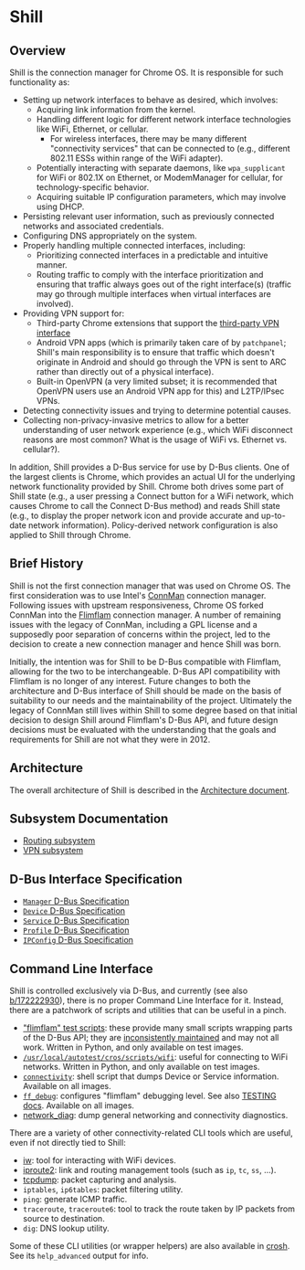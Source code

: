 # Shill

## Overview

Shill is the connection manager for Chrome OS. It is responsible for such
functionality as:
*   Setting up network interfaces to behave as desired, which involves:
    *   Acquiring link information from the kernel.
    *   Handling different logic for different network interface technologies
        like WiFi, Ethernet, or cellular.
        *   For wireless interfaces, there may be many different "connectivity
            services" that can be connected to (e.g., different 802.11 ESSs
            within range of the WiFi adapter).
    *   Potentially interacting with separate daemons, like `wpa_supplicant` for
        WiFi or 802.1X on Ethernet, or ModemManager for cellular, for
        technology-specific behavior.
    *   Acquiring suitable IP configuration parameters, which may involve using
        DHCP.
*   Persisting relevant user information, such as previously connected networks
    and associated credentials.
*   Configuring DNS appropriately on the system.
*   Properly handling multiple connected interfaces, including:
    *    Prioritizing connected interfaces in a predictable and intuitive
         manner.
    *    Routing traffic to comply with the interface prioritization and
         ensuring that traffic always goes out of the right interface(s)
         (traffic may go through multiple interfaces when virtual interfaces are
         involved).
*   Providing VPN support for:
    *    Third-party Chrome extensions that support the [third-party VPN
         interface](doc/thirdpartyvpn-api.txt)
    *    Android VPN apps (which is primarily taken care of by `patchpanel`;
         Shill's main responsibility is to ensure that traffic which doesn't
         originate in Android and should go through the VPN is sent to ARC
         rather than directly out of a physical interface).
    *    Built-in OpenVPN (a very limited subset; it is recommended that OpenVPN
         users use an Android VPN app for this) and L2TP/IPsec VPNs.
*   Detecting connectivity issues and trying to determine potential causes.
*   Collecting non-privacy-invasive metrics to allow for a better understanding
    of user network experience (e.g., which WiFi disconnect reasons are most
    common? What is the usage of WiFi vs. Ethernet vs. cellular?).

In addition, Shill provides a D-Bus service for use by D-Bus clients. One of the
largest clients is Chrome, which provides an actual UI for the underlying
network functionality provided by Shill. Chrome both drives some part of Shill
state (e.g., a user pressing a Connect button for a WiFi network, which causes
Chrome to call the Connect D-Bus method) and reads Shill state (e.g., to
display the proper network icon and provide accurate and up-to-date network
information). Policy-derived network configuration is also applied to Shill
through Chrome.

## Brief History

Shill is not the first connection manager that was used on Chrome OS. The first
consideration was to use Intel's [ConnMan] connection manager. Following issues
with upstream responsiveness, Chrome OS forked ConnMan into the [Flimflam]
connection manager. A number of remaining issues with the legacy of ConnMan,
including a GPL license and a supposedly poor separation of concerns within the
project, led to the decision to create a new connection manager and hence Shill
was born.

Initially, the intention was for Shill to be D-Bus compatible with Flimflam,
allowing for the two to be interchangeable. D-Bus API compatibility with
Flimflam is no longer of any interest. Future changes to both the architecture
and D-Bus interface of Shill should be made on the basis of suitability to our
needs and the maintainability of the project. Ultimately the legacy of ConnMan
still lives within Shill to some degree based on that initial decision to design
Shill around Flimflam's D-Bus API, and future design decisions must be evaluated
with the understanding that the goals and requirements for Shill are not what
they were in 2012.

## Architecture

The overall architecture of Shill is described in the [Architecture
document](doc/architecture.md).

## Subsystem Documentation

*   [Routing subsystem](doc/routing.md)
*   [VPN subsystem](doc/vpn.md)

## D-Bus Interface Specification

*   [`Manager` D-Bus Specification](doc/manager-api.txt)
*   [`Device` D-Bus Specification](doc/device-api.txt)
*   [`Service` D-Bus Specification](doc/service-api.txt)
*   [`Profile` D-Bus Specification](doc/profile-api.txt)
*   [`IPConfig` D-Bus Specification](doc/ipconfig-api.txt)

## Command Line Interface

Shill is controlled exclusively via D-Bus, and currently (see also
[b/172222930](https://issuetracker.google.com/172222930)), there is no proper
Command Line Interface for it. Instead, there are a patchwork of scripts and
utilities that can be useful in a pinch.

*   ["flimflam" test scripts](test-scripts/): these provide many small scripts
    wrapping parts of the D-Bus API; they are [inconsistently
    maintained](https://issuetracker.google.com/172228096) and may not all
    work. Written in Python, and only available on test images.
*   [`/usr/local/autotest/cros/scripts/wifi`](https://chromium.googlesource.com/chromiumos/third_party/autotest/+/HEAD/client/cros/scripts/wifi):
    useful for connecting to WiFi networks. Written in Python, and only available on test images.
*   [`connectivity`](../modem-utilities/connectivity): shell script that dumps
    Device or Service information. Available on all images.
*   [`ff_debug`](bin/ff_debug): configures "flimflam" debugging level. See also
    [TESTING docs](TESTING.md#verbose-messages). Available on all images.
*   [network_diag](../crosh/network_diag): dump general networking and
    connectivity diagnostics.

There are a variety of other connectivity-related CLI tools which are useful,
even if not directly tied to Shill:

*   [iw](https://wireless.wiki.kernel.org/en/users/documentation/iw): tool for
    interacting with WiFi devices.
*   [iproute2](https://wiki.linuxfoundation.org/networking/iproute2): link and
    routing management tools (such as `ip`, `tc`, `ss`, ...).
*   [tcpdump](https://www.tcpdump.org/): packet capturing and analysis.
*   `iptables`, `ip6tables`: packet filtering utility.
*   `ping`: generate ICMP traffic.
*   `traceroute`, `traceroute6`: tool to track the route taken by IP packets from source to destination.
*   `dig`: DNS lookup utility.

Some of these CLI utilities (or wrapper helpers) are also available in
[crosh](../crosh). See its `help_advanced` output for info.


[ConnMan]: https://git.kernel.org/pub/scm/network/connman/connman.git/
[Flimflam]: https://chromium.googlesource.com/chromiumos/platform/flimflam
